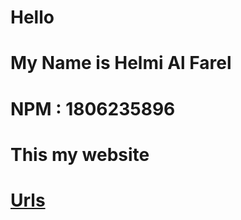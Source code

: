 <!DOCTYPE html>
<html>
<head>
  <title>OS201 HelmiAlf 1806235896</title>
</head>
<body>
  <h1>Hello</h1>
  <h1>My Name is Helmi Al Farel </h1>
  <h1>NPM : 1806235896 </h1>
  <h1>This my website </h1>
  <h1><a href='os201/url'>Urls</a></h1>
</body>
</html>

